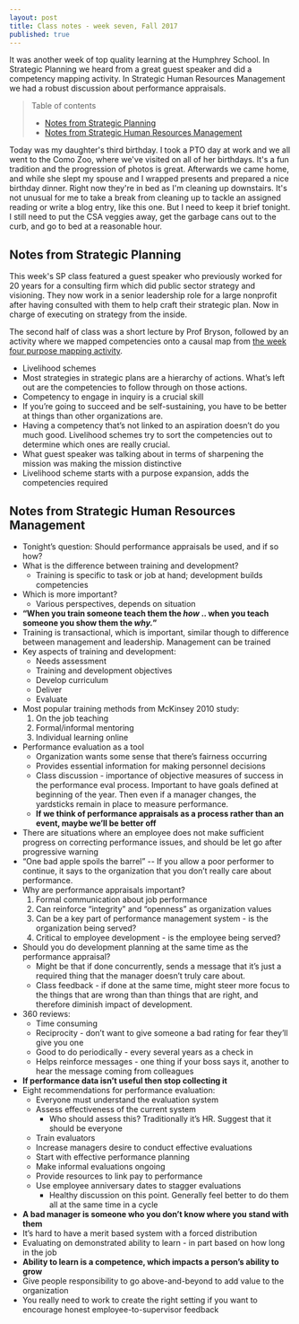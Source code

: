 ```yaml
---
layout: post
title: Class notes - week seven, Fall 2017
published: true
---
```


It was another week of top quality learning at the Humphrey School. In Strategic Planning we heard from a great guest speaker and did a competency mapping activity. In Strategic Human Resources Management we had a robust discussion about performance appraisals.

>Table of contents
> * [Notes from Strategic Planning](#notes-from-strategic-planning)
> * [Notes from Strategic Human Resources Management](#notes-from-strategic-human-resources-management)

Today was my daughter's third birthday. I took a PTO day at work and we all went to the Como Zoo, where we've visited on all of her birthdays. It's a fun tradition and the progression of photos is great. Afterwards we came home, and while she slept my spouse and I wrapped presents and prepared a nice birthday dinner. Right now they're in bed as I'm cleaning up downstairs. It's not unusual for me to take a break from cleaning up to tackle an assigned reading or write a blog entry, like this one. But I need to keep it brief tonight. I still need to put the CSA veggies away, get the garbage cans out to the curb, and go to bed at a reasonable hour.

## Notes from Strategic Planning

This week's SP class featured a guest speaker who previously worked for 20 years for a consulting firm which did public sector strategy and visioning. They now work in a senior leadership role for a large nonprofit after having consulted with them to help craft their strategic plan. Now in charge of executing on strategy from the inside.

_<guest speaker notes redacted>_

The second half of class was a short lecture by Prof Bryson, followed by an activity where we mapped competencies onto a causal map from [the week four purpose mapping activity](/class-notes-wk4-f17/#notes-from-strategic-planning).

* Livelihood schemes
* Most strategies in strategic plans are a hierarchy of actions. What’s left out are the competencies to follow through on those actions.
* Competency to engage in inquiry is a crucial skill
* If you’re going to succeed and be self-sustaining, you have to be better at things than other organizations are.
* Having a competency that’s not linked to an aspiration doesn’t do you much good. Livelihood schemes try to sort the competencies out to determine which ones are really crucial.
* What guest speaker was talking about in terms of sharpening the mission was making the mission distinctive
* Livelihood scheme starts with a purpose expansion, adds the competencies required

## Notes from Strategic Human Resources Management

* Tonight’s question: Should performance appraisals be used, and if so how?
* What is the difference between training and development?
  * Training is specific to task or job at hand; development builds competencies
* Which is more important?
  * Various perspectives, depends on situation
* **“When you train someone teach them the *how* .. when you teach someone you show them the *why.*”**
* Training is transactional, which is important, similar though to difference between management and leadership. Management can be trained
* Key aspects of training and development:
  * Needs assessment
  * Training and development objectives
  * Develop curriculum
  * Deliver
  * Evaluate
* Most popular training methods from McKinsey 2010 study:
  1. On the job teaching
  2. Formal/informal mentoring
  3. Individual learning online
* Performance evaluation as a tool
  * Organization wants some sense that there’s fairness occurring
  * Provides essential information for making personnel decisions
  * Class discussion - importance of objective measures of success in the performance eval process. Important to have goals defined at beginning of the year. Then even if a manager changes, the yardsticks remain in place to measure performance.
  * **If we think of performance appraisals as a process rather than an event, maybe we’ll be better off**
* There are situations where an employee does not make sufficient progress on correcting performance issues, and should be let go after progressive warning
* “One bad apple spoils the barrel” -- If you allow a poor performer to continue, it says to the organization that you don’t really care about performance.
* Why are performance appraisals important?
  1. Formal communication about job performance
  2. Can reinforce “integrity” and “openness” as organization values
  3. Can be a key part of performance management system - is the organization being served?
  4. Critical to employee development - is the employee being served?
* Should you do development planning at the same time as the performance appraisal?
  * Might be that if done concurrently, sends a message that it’s just a required thing that the manager doesn’t truly care about.
  * Class feedback - if done at the same time, might steer more focus to the things that are wrong than than things that are right, and therefore diminish impact of development.
* 360 reviews:
  * Time consuming
  * Reciprocity - don’t want to give someone a bad rating for fear they’ll give you one
  * Good to do periodically - every several years as a check in
  * Helps reinforce messages - one thing if your boss says it, another to hear the message coming from colleagues
* **If performance data isn’t useful then stop collecting it**
* Eight recommendations for performance evaluation:
  * Everyone must understand the evaluation system
  * Assess effectiveness of the current system
    * Who should assess this? Traditionally it’s HR. Suggest that it should be everyone
  * Train evaluators
  * Increase managers desire to conduct effective evaluations
  * Start with effective performance planning
  * Make informal evaluations ongoing
  * Provide resources to link pay to performance
  * Use employee anniversary dates to stagger evaluations
    * Healthy discussion on this point. Generally feel better to do them all at the same time in a cycle
* **A bad manager is someone who you don’t know where you stand with them**
* It’s hard to have a merit based system with a forced distribution
* Evaluating on demonstrated ability to learn - in part based on how long in the job
* **Ability to learn is a competence, which impacts a person’s ability to grow**
* Give people responsibility to go above-and-beyond to add value to the organization
* You really need to work to create the right setting if you want to encourage honest employee-to-supervisor feedback
